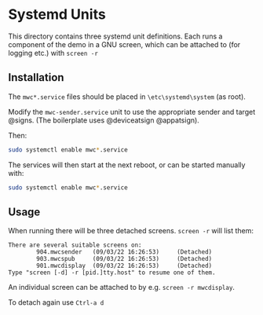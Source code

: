# Systemd Units

This directory contains three systemd unit definitions. Each runs a component
of the demo in a GNU screen, which can be attached to (for logging etc.)
with `screen -r`

## Installation

The `mwc*.service` files should be placed in `\etc\systemd\system` (as root).

Modify the `mwc-sender.service` unit to use the appropriate sender and target
@signs. (The boilerplate uses @deviceatsign @appatsign).

Then:

```bash
sudo systemctl enable mwc*.service
```

The services will then start at the next reboot, or can be started manually
with:

```bash
sudo systemctl enable mwc*.service
```

## Usage

When running there will be three detached screens. `screen -r` will list them:

```
There are several suitable screens on:
        904.mwcsender   (09/03/22 16:26:53)     (Detached)
        903.mwcspub     (09/03/22 16:26:53)     (Detached)
        901.mwcdisplay  (09/03/22 16:26:53)     (Detached)
Type "screen [-d] -r [pid.]tty.host" to resume one of them.
```

An individual screen can be attached to by e.g. `screen -r mwcdisplay`.

To detach again use `Ctrl-a d`